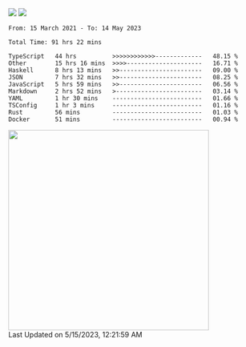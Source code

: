 <div>
  <img src="https://github-readme-stats.vercel.app/api?username=naporin0624&count_private=true&show_icons=true" />
  <img src="https://github-readme-stats.vercel.app/api/top-langs/?username=naporin0624&layout=compact&hide=css" />
  <!--START_SECTION:waka-->

```text
From: 15 March 2021 - To: 14 May 2023

Total Time: 91 hrs 22 mins

TypeScript   44 hrs          >>>>>>>>>>>>-------------   48.15 %
Other        15 hrs 16 mins  >>>>---------------------   16.71 %
Haskell      8 hrs 13 mins   >>-----------------------   09.00 %
JSON         7 hrs 32 mins   >>-----------------------   08.25 %
JavaScript   5 hrs 59 mins   >>-----------------------   06.56 %
Markdown     2 hrs 52 mins   >------------------------   03.14 %
YAML         1 hr 30 mins    -------------------------   01.66 %
TSConfig     1 hr 3 mins     -------------------------   01.16 %
Rust         56 mins         -------------------------   01.03 %
Docker       51 mins         -------------------------   00.94 %
```

<!--END_SECTION:waka-->
  
  <!--START_SECTION:lapras-card-->
<a href="https://lapras.com/public/CDQE7TF" target="_blank" rel="noopener noreferrer"><img src="https://lapras-card-generator.vercel.app/api/svg?e=3.56&b=3.48&i=3.5&b1=%23232323&b2=%236d6d6d&i1=%23212121&i2=%23818181&l=ja" width="400" ></a>  
Last Updated on 5/15/2023, 12:21:59 AM
<!--END_SECTION:lapras-card-->
</div>
